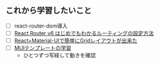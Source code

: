 ## これから学習したいこと
- [ ] react-router-dom導入
- [ ] [React Router v6 はじめでもわかるルーティングの設定方法](https://reffect.co.jp/react/react-router-6/)
- [ ] [React+Material-UIで簡単にGridレイアウトが出来た](https://qiita.com/yotsak/items/a638921241a5f0fabe0f)
- [ ] [MUIテンプレートの学習](https://mui.com/material-ui/getting-started/templates/)
  - ひとつずつ写経して動きを確認
